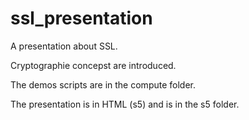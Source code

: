 # ssl_presentation

A presentation about SSL.

Cryptographie concepst are introduced.

The demos scripts are in the compute folder.

The presentation is in HTML (s5) and is in the s5 folder.
